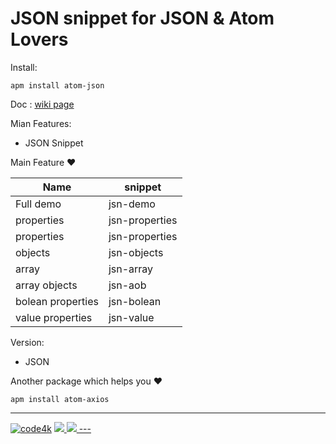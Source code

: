 

#   JSON snippet for JSON  & Atom Lovers

Install:

```ssh
apm install atom-json
```

Doc : [wiki page](https://github.com/code4mk/atom-json/wiki)

Mian Features:

  - JSON Snippet

  Main Feature ❤️


  | Name  |  snippet |
  |---|---|
  | Full demo| jsn-demo |
  | properties | jsn-properties |
  | properties | jsn-properties |
  | objects | jsn-objects |
  | array | jsn-array |
  | array objects | jsn-aob |
  | bolean properties | jsn-bolean |
  | value properties | jsn-value |

Version:

  - JSON



  Another package which helps you   ❤️

  ```ssh
  apm install atom-axios
  ```

  ---
[![code4k](https://img.shields.io/badge/Powered-By-blue.svg)]()
<a href="https://hellolaravel.org" ><img src="https://img.shields.io/badge/Hello-Laravel-red.svg" >
<a href="https://twitter.com/code4mk" ><img src="https://img.shields.io/badge/%40-code4mk-brightgreen.svg" >
    ---
